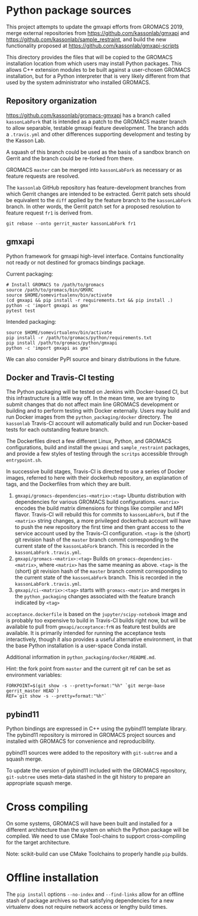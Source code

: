 # Python package sources

This project attempts to update the gmxapi efforts from GROMACS 2019,
merge external repositories from
https://github.com/kassonlab/gmxapi
and
https://github.com/kassonlab/sample_restraint,
and build the new functionality proposed at
https://github.com/kassonlab/gmxapi-scripts

This directory provides the files that will be copied to the GROMACS installation location from which users may 
install Python packages.
This allows C++ extension modules to be built against a user-chosen GROMACS installation,
but for a Python interpreter that is very likely different from that used
by the system administrator who installed GROMACS.

## Repository organization

https://github.com/kassonlab/gromacs-gmxapi has a branch called `kassonLabFork`
that is intended as a patch to the GROMACS master branch to allow separable, testable
gmxapi feature development. The branch adds a `.travis.yml` and other differences
supporting development and testing by the Kasson Lab.

A squash of this branch could be used as the basis of a sandbox branch on Gerrit
and the branch could be re-forked from there.

GROMACS `master` can be merged into `kassonLabFork` as necessary or as feature
requests are resolved.

The `kassonlab` GitHub repository has feature-development branches from which Gerrit
changes are intended to be extracted. Gerrit patch sets should be equivalent to the
`diff` applied by the feature branch to the `kassonLabFork` branch. In other words,
the Gerrit patch set for a proposed resolution to feature request `fr1`
is derived from.

    git rebase --onto gerrit_master kassonLabFork fr1

## gmxapi

Python framework for gmxapi high-level interface. Contains functionality not ready or not destined for gromacs 
bindings package.

Current packaging:

    # Install GROMACS to /path/to/gromacs
    source /path/to/gromacs/bin/GMXRC
    source $HOME/somevirtualenv/bin/activate
    (cd gmxapi && pip install -r requirements.txt && pip install .)
    python -c 'import gmxapi as gmx'
    pytest test

Intended packaging:

    source $HOME/somevirtualenv/bin/activate
    pip install -r /path/to/gromacs/python/requirements.txt
    pip install /path/to/gromacs/python/gmxapi
    python -c 'import gmxapi as gmx'

We can also consider PyPI source and binary distributions in the future.

## Docker and Travis-CI testing

The Python packaging will be tested on Jenkins with Docker-based CI, but this
infrastructure is a little way off. In the mean time, we are trying to submit
changes that do not affect main line GROMACS development or building and to
perform testing with Docker externally. Users may build and run Docker images
from the `python_packaging/docker` directory. The `kassonlab` Travis-CI account
will automatically build and run Docker-based tests for each outstanding
feature branch.

The Dockerfiles direct a few different Linux, Python, and GROMACS configurations,
build and install the `gmxapi` and `sample_restraint` packages, and provide a
few styles of testing through the `scritps` accessible through `entrypoint.sh`.

In successive build stages, Travis-CI is directed to use a series of Docker images,
referred to here with their dockerhub repository, an explanation of tags,
and the Dockerfiles from which they are built.

1. `gmxapi/gromacs-dependencies-<matrix>:<tag>` Ubuntu distribution with dependencies for
   various GROMACS build configurations. `<matrix>` encodes the build matrix dimensions
   for things like compiler and MPI flavor. Travis-CI will rebuild this for commits to
   `kassonLabFork`, but if the `<matrix>` string changes, a more privileged dockerhub
   account will have to push the new repository the first time and then grant access
   to the service account used by the Travis-CI configuration.
   `<tag>` is the (short) git revision hash
   of the `master` branch commit corresponding to the current state of the `kassonLabFork`
   branch.
   This is recorded in the `kassonLabFork` `.travis.yml`.
2. `gmxapi/gromacs-<matrix>:<tag>` Builds on `gromacs-dependencies-<matrix>`, where
   `<matrix>` has the same meaning as above. `<tag>` is the (short) git revision hash
   of the `master` branch commit corresponding to the current state of the `kassonLabFork`
   branch.
   This is recorded in the `kassonLabFork` `.travis.yml`.
3. `gmxapi/ci-<matrix>:<tag>` starts with `gromacs-<matrix>` and merges in the
    `python_packaging` changes associated with the feature branch indicated by `<tag>`

`acceptance.dockerfile` is based on the `jupyter/scipy-notebook` image and is probably
too expensive to build in Travis-CI builds right now,
but will be available to pull from `gmxapi/acceptance:frN` as
feature test builds are available.
It is primarily intended for running the acceptance tests interactively,
though it also provides a useful alternative environment,
in that the base Python installation is a user-space Conda install.

Additional information in `python_packaging/docker/README.md`.

Hint: the fork point from `master` and the current git ref can be set as environment variables:

    FORKPOINT=$(git show -s --pretty=format:"%h" `git merge-base gerrit_master HEAD`)
    REF=`git show -s --pretty=format:"%h"`

## pybind11

Python bindings are expressed in C++ using the pybind11 template library.
The pybind11 repository is mirrored in GROMACS project sources and
installed with GROMACS for convenience and reproducibility.

pybind11 sources were added to the repository with `git-subtree` and a squash merge.

To update the version of pybind11 included with the GROMACS repository,
`git-subtree` uses meta-data stashed in the git history to prepare an appropriate squash merge.

# Cross compiling

On some systems, GROMACS will have been built and installed for a different
architecture than the system on which the Python package will be compiled.
We need to use CMake Tool-chains to support cross-compiling for the target architecture.

Note: scikit-build can use CMake Toolchains to properly handle `pip` builds.

# Offline installation

The `pip install` options `--no-index` and `--find-links` allow for an offline stash of package archives so that 
satisfying dependencies for a new virtualenv does not require network access or lengthy build times.
